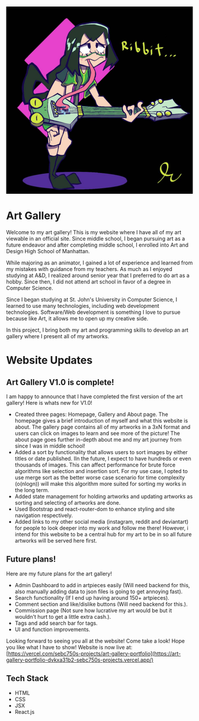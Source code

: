 !["This is a title image for the art gallery"](https://github.com/SebC750/Art_Gallery_Portfolio/blob/main/art_gallery_portfolio/public/Artworks/froppy.jpg)
# Art Gallery
Welcome to my art gallery! This is my website where I have all of my art viewable in an official site. Since middle school, I began pursuing art as a future endeavor and after completing middle school, I enrolled into Art and Design High School of Manhattan.

While majoring as an animator, I gained a lot of experience and learned from my mistakes with guidance from my teachers. As much as I enjoyed studying at A&D, I realized around senior year that I preferred to do art as a hobby. Since then, I did not attend art school in favor of a degree in Computer Science.

Since I began studying at St. John's University in Computer Science, I learned to use many technologies, including web development technologies. Software/Web development is something I love to pursue because like Art, it allows me to open up my creative side. 

In this project, I bring both my art and programming skills to develop an art gallery where I present all of my artworks. 

# Website Updates

## Art Gallery V1.0 is complete!
I am happy to announce that I have completed the first version of the art gallery! Here is whats new for V1.0!
- Created three pages: Homepage, Gallery and About page. The homepage gives a brief introduction of myself and what this website is about. The gallery page contains all of my artworks in a 3xN format and users can click on images to learn and see more of the picture! The about page goes further in-depth about me and my art journey from since I was in middle school!
- Added a sort by functionality that allows users to sort images by either titles or date published. IIn the future, I expect to have hundreds or even thousands of images. This can affect performance for brute force algorithms like selection and insertion sort. For my use case, I opted to use merge sort as the better worse case scenario for time complexity (o(nlogn)) will make this algorithm more suited for sorting my works in the long term.
- Added state management for holding artworks and updating artworks as sorting and selecting of artworks are done. 
- Used Bootstrap and react-router-dom to enhance styling and site navigation respectively.
- Added links to my other social media (instagram, reddit and deviantart) for people to look deeper into my work and follow me there! However, i intend for this website to be a central hub for my art to be in so all future artworks will be served here first.

## Future plans!
Here are my future plans for the art gallery!
- Admin Dashboard to add in artpieces easily (Will need backend for this, also manually adding data to json files is going to get annoying fast).
- Search functionality (If I end up having around 150+ artpieces).
- Comment section and like/dislike buttons (Will need backend for this.).
- Commission page (Not sure how lucrative my art would be but it wouldn't hurt to get a little extra cash.).
- Tags and add search bar for tags.
- UI and function improvements.

Looking forward to seeing you all at the website! Come take a look! Hope you like what I have to show!
Website is now live at: [https://vercel.com/sebc750s-projects/art-gallery-portfolio](https://art-gallery-portfolio-dvkxa31b2-sebc750s-projects.vercel.app/)


## Tech Stack
- HTML
- CSS
- JSX
- React.js
